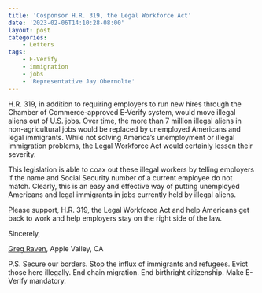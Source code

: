 ```yaml
---
title: 'Cosponsor H.R. 319, the Legal Workforce Act'
date: '2023-02-06T14:10:28-08:00'
layout: post
categories:
    - Letters
tags:
    - E-Verify
    - immigration
    - jobs
    - 'Representative Jay Obernolte'
---
```


H.R. 319, in addition to requiring employers to run new hires through the Chamber of Commerce-approved E-Verify system, would move illegal aliens out of U.S. jobs. Over time, the more than 7 million illegal aliens in non-agricultural jobs would be replaced by unemployed Americans and legal immigrants. While not solving America’s unemployment or illegal immigration problems, the Legal Workforce Act would certainly lessen their severity.

This legislation is able to coax out these illegal workers by telling employers if the name and Social Security number of a current employee do not match. Clearly, this is an easy and effective way of putting unemployed Americans and legal immigrants in jobs currently held by illegal aliens.

Please support, H.R. 319, the Legal Workforce Act and help Americans get back to work and help employers stay on the right side of the law.

Sincerely,

[Greg Raven](https://www.gregraven.org/), Apple Valley, CA

P.S. Secure our borders. Stop the influx of immigrants and refugees. Evict those here illegally. End chain migration. End birthright citizenship. Make E-Verify mandatory.